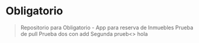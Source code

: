 # Obligatorio
> Repositorio para Obligatorio - App para reserva de Inmuebles
> Prueba de pull
> Prueba dos con add
> Segunda prueb<>
hola


